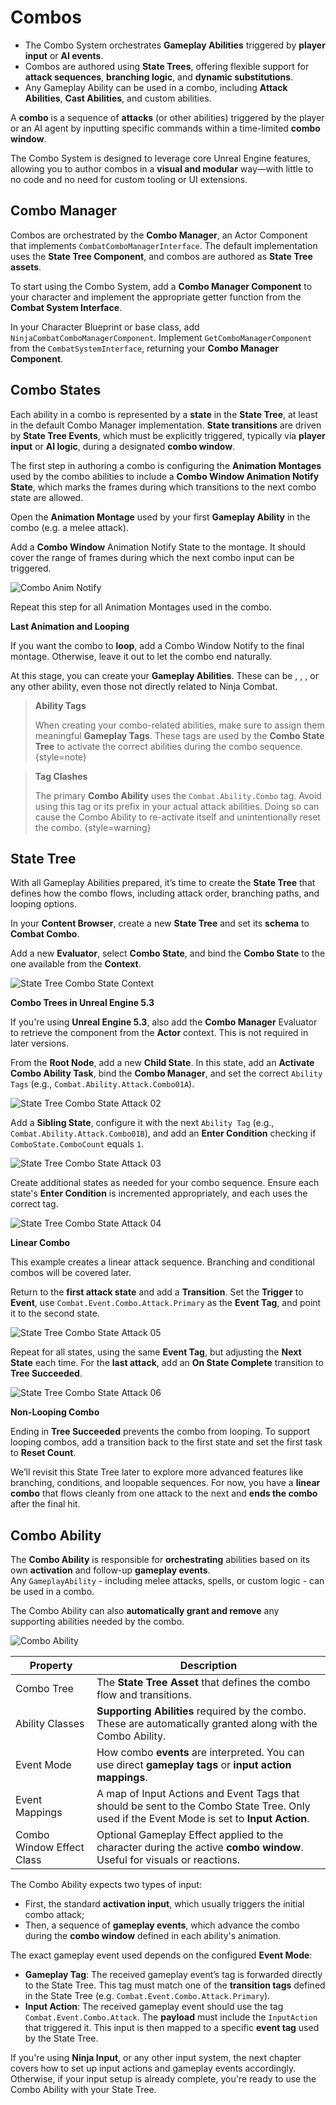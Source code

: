 # Combos
<primary-label ref="combat"/>

<tldr>
    <ul>
        <li>The Combo System orchestrates <b>Gameplay Abilities</b> triggered by <b>player input</b> or <b>AI events</b>.</li>
        <li>Combos are authored using <b>State Trees</b>, offering flexible support for <b>attack sequences</b>, <b>branching logic</b>, and <b>dynamic substitutions</b>.</li>
        <li>Any Gameplay Ability can be used in a combo, including <b>Attack Abilities</b>, <b>Cast Abilities</b>, and custom abilities.</li>
    </ul>
</tldr>

A **combo** is a sequence of **attacks** (or other abilities) triggered by the player or an AI agent by inputting specific 
commands within a time-limited **combo window**.

The Combo System is designed to leverage core Unreal Engine features, allowing you to author combos in a **visual and 
modular** way—with little to no code and no need for custom tooling or UI extensions.

## Combo Manager
Combos are orchestrated by the **Combo Manager**, an Actor Component that implements `CombatComboManagerInterface`. The 
default implementation uses the **State Tree Component**, and combos are authored as **State Tree assets**.

To start using the Combo System, add a **Combo Manager Component** to your character and implement the appropriate getter
function from the **Combat System Interface**.

<procedure title="Adding the Combo Manager Component" collapsible="true" default-state="expanded">
    <step>In your Character Blueprint or base class, add <code>NinjaCombatComboManagerComponent</code>.</step>
    <step>Implement <code>GetComboManagerComponent</code> from the <code>CombatSystemInterface</code>, returning your <b>Combo Manager Component</b>.</step>
</procedure>

## Combo States
Each ability in a combo is represented by a **state** in the **State Tree**, at least in the default Combo Manager implementation.
**State transitions** are driven by **State Tree Events**, which must be explicitly triggered, typically via **player input** 
or **AI logic**, during a designated **combo window**.

The first step in authoring a combo is configuring the **Animation Montages** used by the combo abilities to include a
**Combo Window Animation Notify State**, which marks the frames during which transitions to the next combo state are allowed.

<procedure title="Configuring Combo Windows" collapsible="true" default-state="expanded">
    <step>Open the <b>Animation Montage</b> used by your first <b>Gameplay Ability</b> in the combo (e.g. a melee attack).</step>
    <step>
        <p>Add a <b>Combo Window</b> Animation Notify State to the montage. It should cover the range of frames during which the next combo input can be triggered.</p>
        <img src="cbt_wpatk_combo_anim_notify.png" alt="Combo Anim Notify" border-effect="line" thumbnail="true"/>
    </step>
    <step>
        <p>Repeat this step for all Animation Montages used in the combo.</p>
        <tip>
            <p><b>Last Animation and Looping</b></p>
            <p>If you want the combo to <b>loop</b>, add a Combo Window Notify to the final montage. Otherwise, leave it out to let the combo end naturally.</p>
        </tip>
    </step>
</procedure>

At this stage, you can create your **Gameplay Abilities**. These can be [](cbt_melee_attacks.md), [](cbt_ranged_attacks.md), 
[](cbt_casts.md), or any other ability, even those not directly related to Ninja Combat.

> **Ability Tags**
>
> When creating your combo-related abilities, make sure to assign them meaningful **Gameplay Tags**. These tags are
> used by the **Combo State Tree** to activate the correct abilities during the combo sequence.
{style=note}

> **Tag Clashes**
>
> The primary **Combo Ability** uses the `Combat.Ability.Combo` tag. Avoid using this tag or its prefix in your
> actual attack abilities. Doing so can cause the Combo Ability to re-activate itself and unintentionally reset the combo.
{style=warning}

## State Tree
With all Gameplay Abilities prepared, it’s time to create the **State Tree** that defines how the combo flows, including
attack order, branching paths, and looping options.

<procedure title="Creating a Combo Tree" collapsible="true" default-state="expanded">
    <step>In your <b>Content Browser</b>, create a new <b>State Tree</b> and set its <b>schema</b> to <b>Combat Combo</b>.</step>
    <step>
        <p>Add a new <b>Evaluator</b>, select <b>Combo State</b>, and bind the <b>Combo State</b> to the one available from the <b>Context</b>.</p>
        <img src="cbt_wpatk_combo_state_tree_01.png" alt="State Tree Combo State Context" border-effect="line" thumbnail="true"/>
        <tip>
            <p><b>Combo Trees in Unreal Engine 5.3</b></p>
            <p>If you're using <b>Unreal Engine 5.3</b>, also add the <b>Combo Manager</b> Evaluator to retrieve the component from the <b>Actor</b> context. This is not required in later versions.</p>
        </tip>
    </step>
    <step>
        <p>From the <b>Root Node</b>, add a new <b>Child State</b>. In this state, add an <b>Activate Combo Ability Task</b>, bind the <b>Combo Manager</b>, and set the correct <code>Ability Tags</code> (e.g., <code>Combat.Ability.Attack.Combo01A</code>).</p>
        <img src="cbt_wpatk_combo_state_tree_02.png" alt="State Tree Combo State Attack 02" border-effect="line" thumbnail="true"/>
    </step>
    <step>
        <p>Add a <b>Sibling State</b>, configure it with the next <code>Ability Tag</code> (e.g., <code>Combat.Ability.Attack.Combo01B</code>), and add an <b>Enter Condition</b> checking if <code>ComboState.ComboCount</code> equals <code>1</code>.</p>
        <img src="cbt_wpatk_combo_state_tree_03.png" alt="State Tree Combo State Attack 03" border-effect="line" thumbnail="true"/>
    </step>
    <step>
        <p>Create additional states as needed for your combo sequence. Ensure each state's <b>Enter Condition</b> is incremented appropriately, and each uses the correct tag.</p>
        <img src="cbt_wpatk_combo_state_tree_04.png" alt="State Tree Combo State Attack 04" border-effect="line" thumbnail="true"/>
        <tip>
            <p><b>Linear Combo</b></p>
            <p>This example creates a linear attack sequence. Branching and conditional combos will be covered later.</p>
        </tip>
    </step>
    <step>
        <p>Return to the <b>first attack state</b> and add a <b>Transition</b>. Set the <b>Trigger</b> to <b>Event</b>, use <code>Combat.Event.Combo.Attack.Primary</code> as the <b>Event Tag</b>, and point it to the second state.</p>
        <img src="cbt_wpatk_combo_state_tree_05.png" alt="State Tree Combo State Attack 05" border-effect="line" thumbnail="true"/>
    </step>
    <step>
        <p>Repeat for all states, using the same <b>Event Tag</b>, but adjusting the <b>Next State</b> each time. For the <b>last attack</b>, add an <b>On State Complete</b> transition to <b>Tree Succeeded</b>.</p>
        <img src="cbt_wpatk_combo_state_tree_06.png" alt="State Tree Combo State Attack 06" border-effect="line" thumbnail="true"/>
        <tip>
            <p><b>Non-Looping Combo</b></p>
            <p>Ending in <b>Tree Succeeded</b> prevents the combo from looping. To support looping combos, add a transition back to the first state and set the first task to <b>Reset Count</b>.</p>
        </tip>
    </step>
</procedure>

We’ll revisit this State Tree later to explore more advanced features like branching, conditions, and loopable sequences.
For now, you have a **linear combo** that flows cleanly from one attack to the next and **ends the combo** after the final hit.

## Combo Ability
The **Combo Ability** is responsible for **orchestrating** abilities based on its own **activation** and follow-up **gameplay events**.  
Any `GameplayAbility` - including melee attacks, spells, or custom logic - can be used in a combo.

The Combo Ability can also **automatically grant and remove** any supporting abilities needed by the combo.

<img src="cbt_combo_ability.png" alt="Combo Ability" thumbnail="true" border-effect="line"/>

| Property                  | Description                                                                                                                                |
|---------------------------|--------------------------------------------------------------------------------------------------------------------------------------------|
| Combo Tree                | The **State Tree Asset** that defines the combo flow and transitions.                                                                      |
| Ability Classes           | **Supporting Abilities** required by the combo. These are automatically granted along with the Combo Ability.                              |
| Event Mode                | How combo **events** are interpreted. You can use direct **gameplay tags** or **input action mappings**.                                   |
| Event Mappings            | A map of Input Actions and Event Tags that should be sent to the Combo State Tree. Only used if the Event Mode is set to **Input Action**. | 
| Combo Window Effect Class | Optional Gameplay Effect applied to the character during the active **combo window**. Useful for visuals or reactions.                     |

The Combo Ability expects two types of input:

- First, the standard **activation input**, which usually triggers the initial combo attack;
- Then, a sequence of **gameplay events**, which advance the combo during the **combo window** defined in each ability's animation.

The exact gameplay event used depends on the configured **Event Mode**:

- **Gameplay Tag**: The received gameplay event’s tag is forwarded directly to the State Tree. This tag must match one of the **transition tags** defined in the State Tree (e.g. `Combat.Event.Combo.Attack.Primary`).
- **Input Action**: The received gameplay event should use the tag `Combat.Event.Combo.Attack`. The **payload** must include the `InputAction` that triggered it. This input is then mapped to a specific **event tag** used by the State Tree.

If you're using **Ninja Input**, or any other input system, the next chapter covers how to set up input actions and 
gameplay events accordingly. Otherwise, if your input setup is already complete, you're ready to use the Combo Ability 
with your State Tree.
